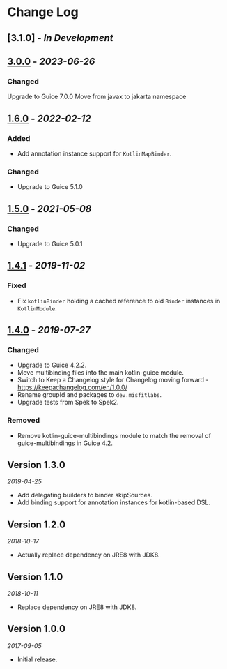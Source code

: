 Change Log
==========

## [3.1.0] - _In Development_

## [3.0.0] - _2023-06-26_

### Changed
Upgrade to Guice 7.0.0
Move from javax to jakarta namespace

## [1.6.0] - _2022-02-12_

### Added
* Add annotation instance support for `KotlinMapBinder`.

### Changed
* Upgrade to Guice 5.1.0

## [1.5.0] - _2021-05-08_

### Changed
* Upgrade to Guice 5.0.1

## [1.4.1] - _2019-11-02_

### Fixed
* Fix `kotlinBinder` holding a cached reference to old `Binder` instances in `KotlinModule`.

## [1.4.0] - _2019-07-27_

### Changed
* Upgrade to Guice 4.2.2.
* Move multibinding files into the main kotlin-guice module.
* Switch to Keep a Changelog style for Changelog moving forward - https://keepachangelog.com/en/1.0.0/
* Rename groupId and packages to `dev.misfitlabs`.
* Upgrade tests from Spek to Spek2.

### Removed
* Remove kotlin-guice-multibindings module to match the removal of guice-multibindings in Guice 4.2.

## Version 1.3.0

_2019-04-25_

* Add delegating builders to binder skipSources.
* Add binding support for annotation instances for kotlin-based DSL.

## Version 1.2.0

_2018-10-17_

* Actually replace dependency on JRE8 with JDK8.

## Version 1.1.0

_2018-10-11_

* Replace dependency on JRE8 with JDK8.

## Version 1.0.0

_2017-09-05_

* Initial release.

[Unreleased]: https://github.com/misfitlabsdev/kotlin-guice/compare/3.0.0...HEAD
[3.0.0]: https://github.com/misfitlabsdev/kotlin-guice/compare/1.6.0...3.0.0
[1.6.0]: https://github.com/misfitlabsdev/kotlin-guice/compare/1.5.0...1.6.0
[1.5.0]: https://github.com/misfitlabsdev/kotlin-guice/compare/1.4.1...1.5.0
[1.4.1]: https://github.com/misfitlabsdev/kotlin-guice/compare/1.4.0...1.4.1
[1.4.0]: https://github.com/misfitlabsdev/kotlin-guice/compare/1.3.0...1.4.0
